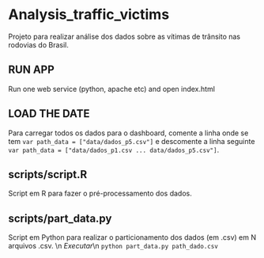 # Analysis_traffic_victims
Projeto para realizar análise dos dados sobre as vítimas de trânsito nas rodovias do Brasil.

## RUN APP
Run one web service (python, apache etc) and open index.html

## LOAD THE DATE
Para carregar todos os dados para o dashboard, comente a linha onde se tem ```var path_data = ["data/dados_p5.csv"]``` e descomente a linha seguinte ```var path_data = ["data/dados_p1.csv ... data/dados_p5.csv"]```.


## scripts/script.R
Script em R para fazer o pré-processamento dos dados.

## scripts/part_data.py
Script em Python para realizar o particionamento dos dados (em .csv) em N arquivos .csv. \n
*Executar*\n
```python part_data.py path_dado.csv```




